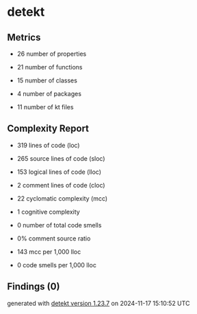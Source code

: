 # detekt

## Metrics

* 26 number of properties

* 21 number of functions

* 15 number of classes

* 4 number of packages

* 11 number of kt files

## Complexity Report

* 319 lines of code (loc)

* 265 source lines of code (sloc)

* 153 logical lines of code (lloc)

* 2 comment lines of code (cloc)

* 22 cyclomatic complexity (mcc)

* 1 cognitive complexity

* 0 number of total code smells

* 0% comment source ratio

* 143 mcc per 1,000 lloc

* 0 code smells per 1,000 lloc

## Findings (0)

generated with [detekt version 1.23.7](https://detekt.dev/) on 2024-11-17 15:10:52 UTC
